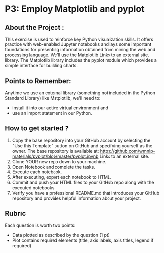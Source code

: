 # P3: Employ Matplotlib and pyplot

## About the Project :
 This exercise is used to reinforce key Python visualization skills. It offers practice with web-enabled Jupyter notebooks and lays some important foundations for presenting information obtained from mining the web and processing language.  We'll use the Matplotlib Links to an external site. library. The Matplotlib library includes the pyplot module which provides a simple interface for building charts.

## Points to Remember: 
Anytime we use an external library (something not included in the Python Standard Library) like Matplotlib,  we'll need to:

* install it into our active virtual environment and
* use an import statement in our Python. 

## How to get started ? 
1. Copy the base repository into your GitHub account by selecting the "Use this Template" button on GitHub and specifying yourself as the owner.  The base repository is available at: https://github.com/wmnlp-materials/pyplot/blob/master/pyplot.ipynb Links to an external site.
2. Clone YOUR new repo down to your machine.
3. Open Notebook and complete the tasks.
4. Execute each notebook.
5. After executing, export each notebook to HTML.
6. Commit and push your HTML files to your GitHub repo along with the executed notebooks. 
7. Verify you have a professional README.md that introduces your GitHub repository and provides helpful information about your project. 

## Rubric

Each question is worth two points: 

* Data plotted as described by the question (1 pt)
* Plot contains required elements (title, axis labels, axis titles, legend if required)
